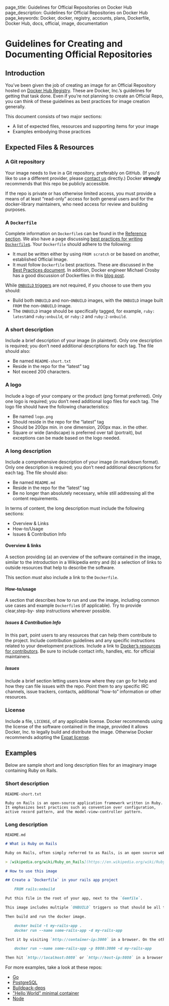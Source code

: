 page_title: Guidelines for Official Repositories on Docker Hub
page_description: Guidelines for Official Repositories on Docker Hub
page_keywords: Docker, docker, registry, accounts, plans, Dockerfile, Docker Hub, docs, official, image, documentation

# Guidelines for Creating and Documenting Official Repositories

## Introduction

You’ve been given the job of creating an image for an Official Repository
hosted on [Docker Hub Registry](https://registry.hub.docker.com/). These are
Docker, Inc.’s guidelines for getting that task done. Even if you’re not
planning to create an Official Repo, you can think of these guidelines as best
practices for image creation generally.

This document consists of two major sections:

* A list of expected files, resources and supporting items for your image
* Examples embodying those practices

## Expected Files & Resources

### A Git repository

Your image needs to live in a Git repository, preferably on GitHub. (If you’d
like to use a different provider, please [contact us](mailto:feedback@docker.com)
directly.) Docker **strongly** recommends that this repo be publicly
accessible.

If the repo is private or has otherwise limited access, you must provide a
means of at least “read-only” access for both general users and for the
docker-library maintainers, who need access for review and building purposes.

### A `Dockerfile`

Complete information on `Dockerfile`s can be found in the [Reference section](https://docs.docker.com/reference/builder/).
We also have a page discussing [best practices for writing `Dockerfile`s](/articles/dockerfile_best-practices).
Your `Dockerfile` should adhere to the following:

* It must be written either by using `FROM scratch` or be based on another,
established Official Image.
* It must follow `Dockerfile` best practices. These are discussed in the
[Best Practices document](/articles/dockerfile_best-practices). In addition,
Docker engineer Michael Crosby has a good discussion of Dockerfiles in
this [blog post](http://crosbymichael.com/dockerfile-best-practices-take-2.html).

While [`ONBUILD` triggers](https://docs.docker.com/reference/builder/#onbuild)
are not required, if you choose to use them you should:

* Build both `ONBUILD` and non-`ONBUILD` images, with the `ONBUILD` image
built `FROM` the non-`ONBUILD` image.
* The `ONBUILD` image should be specifically tagged, for example, `ruby:
latest`and `ruby:onbuild`, or `ruby:2` and  `ruby:2-onbuild`.

### A short description

Include a brief description of your image (in plaintext). Only one description
is required; you don’t need additional descriptions for each tag. The file
should also: 

* Be named `README-short.txt`
* Reside in the repo for the “latest” tag
* Not exceed 200 characters.

### A logo

Include a logo of your company or the product (png format preferred). Only one
logo is required; you don’t need additional logo files for each tag. The logo
file should have the following characteristics: 

* Be named `logo.png`
* Should reside in the repo for the “latest” tag
* Should be 200px min. in one dimension, 200px max. in the other.
* Square or wide (landscape) is preferred over tall (portrait), but exceptions
can be made based on the logo needed.

### A long description

Include a comprehensive description of your image (in markdown format). Only
one description is required; you don’t need additional descriptions for each
tag. The file should also: 

* Be named `README.md`
* Reside in the repo for the “latest” tag
* Be no longer than absolutely necessary, while still addressing all the
content requirements.

In terms of content, the long description must include the following sections:

* Overview & Links
* How-to/Usage
* Issues & Contribution Info


#### Overview & links
A section providing (a) an overview of the software contained in the image,
similar to the introduction in a Wikipedia entry and (b) a selection of links
to outside resources that help to describe the software.

This section *must* also include a link to the `Dockerfile`.

#### How-to/usage
A section that describes how to run and use the image, including common use
cases and example `Dockerfile`s (if applicable). Try to provide clear,step-by-
step instructions wherever possible.

##### Issues & Contribution Info
In this part, point users to any resources that can help them contribute to the
project. Include contribution guidelines and any specific instructions related
to your development practices. Include a link to
[Docker’s resources for contributors](https://docs.docker.com/contributing/contributing/).
Be sure to include contact info, handles, etc. for official maintainers.

##### Issues
Include a brief section letting users know where they can go for help and how
they can file issues with the repo. Point them to any specific IRC channels,
issue trackers, contacts, additional “how-to” information or other resources.

### License

Include a file, `LICENSE`, of any applicable license.  Docker recommends using
the license of the software contained in the image, provided it allows Docker,
Inc. to legally build and distribute the image.  Otherwise Docker recommends
adopting the [Expat license](http://directory.fsf.org/wiki/License:Expat).

## Examples

Below are sample short and long description files for an imaginary image
containing Ruby on Rails.

### Short description

`README-short.txt`

`Ruby on Rails is an open-source application framework written in Ruby. It emphasizes best practices such as convention over configuration, active record pattern, and the model-view-controller pattern.`

### Long description

`README.md`

```markdown
# What is Ruby on Rails

Ruby on Rails, often simply referred to as Rails, is an open source web application framework which runs via the Ruby programming language. It is a full-stack framework: it allows creating pages and applications that gather information from the web server, talk to or query the database, and render templates out of the box. As a result, Rails features a routing system that is independent of the web server.

> [wikipedia.org/wiki/Ruby_on_Rails](https://en.wikipedia.org/wiki/Ruby_on_Rails)

# How to use this image

## Create a `Dockerfile` in your rails app project

    FROM rails:onbuild

Put this file in the root of your app, next to the `Gemfile`.

This image includes multiple `ONBUILD` triggers so that should be all that you need for most applications. The build will `ADD . /usr/src/app`, `RUN bundle install`, `EXPOSE 3000`, and set the default command to `rails server`.

Then build and run the docker image.

    docker build -t my-rails-app .
    docker run --name some-rails-app -d my-rails-app

Test it by visiting `http://container-ip:3000` in a browser. On the other hand, if you need access outside the host on port 8080:

    docker run --name some-rails-app -p 8080:3000 -d my-rails-app

Then hit `http://localhost:8080` or `http://host-ip:8080` in a browser.
```

For more examples, take a look at these repos: 

* [Go](https://github.com/docker-library/golang)
* [PostgreSQL](https://github.com/docker-library/postgres)
* [Buildpack-deps](https://github.com/docker-library/buildpack-deps)
* ["Hello World" minimal container](https://github.com/docker-library/hello-world)
* [Node](https://github.com/docker-library/node)
